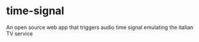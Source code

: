 # time-signal
An open source web app that triggers audio time signal emulating the italian TV service
